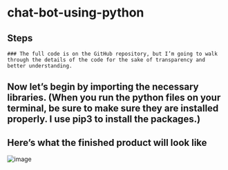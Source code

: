 # chat-bot-using-python

## Steps

    ### The full code is on the GitHub repository, but I’m going to walk through the details of the code for the sake of transparency and better understanding.
## Now let’s begin by importing the necessary libraries. (When you run the python files on your terminal, be sure to make sure they are installed properly. I use pip3 to install the packages.)


## Here’s what the finished product will look like

![image](https://user-images.githubusercontent.com/85651071/125214335-4a69a300-e2bf-11eb-8b2a-f2e8f6c3af6c.png)




